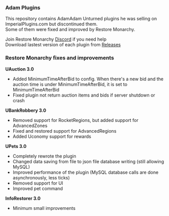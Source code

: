 ### Adam Plugins
This repository contains AdamAdam Unturned plugins he was selling on ImperialPlugins.com but discontinued them.  
Some of them were fixed and improved by Restore Monarchy.

Join Restore Monarchy [Discord](https://discord.gg/Z3BWae5) if you need help  
Download lastest version of each plugin from [Releases](https://github.com/RestoreMonarchyPlugins/AdamPlugins/releases)


### Restore Monarchy fixes and improvements  
**UAuction 3.0**
* Added MinimumTimeAfterBid to config. When there's a new bid and the auction time is under MinimumTimeAfterBid, it is set to MinimumTimeAfterBid
* Fixed plugin not return auction items and bids if server shutdown or crash

**UBankRobbery 3.0**
* Removed support for RocketRegions, but added support for AdvancedZones
* Fixed and restored support for AdvancedRegions
* Added Uconomy support for rewards

**UPets 3.0**
* Completely rewrote the plugin
* Changed data saving from file to json file database writing (still allowing MySQL)
* Improved performance of the plugin (MySQL database calls are done asynchronously, less ticks) 
* Removed support for UI
* Improved pet command

**InfoRestorer 3.0**
* Minimum small improvements